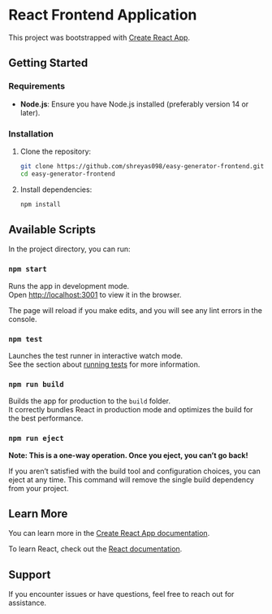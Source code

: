 # React Frontend Application

This project was bootstrapped with [Create React App](https://github.com/facebook/create-react-app).

## Getting Started

### Requirements

- **Node.js**: Ensure you have Node.js installed (preferably version 14 or later).

### Installation

1. Clone the repository:

   ```bash
   git clone https://github.com/shreyas098/easy-generator-frontend.git
   cd easy-generator-frontend
   ```

2. Install dependencies:

   ```bash
   npm install
   ```

## Available Scripts

In the project directory, you can run:

### `npm start`

Runs the app in development mode.  
Open [http://localhost:3001](http://localhost:3001) to view it in the browser.

The page will reload if you make edits, and you will see any lint errors in the console.

### `npm test`

Launches the test runner in interactive watch mode.  
See the section about [running tests](https://facebook.github.io/create-react-app/docs/running-tests) for more information.

### `npm run build`

Builds the app for production to the `build` folder.  
It correctly bundles React in production mode and optimizes the build for the best performance.

### `npm run eject`

**Note: This is a one-way operation. Once you eject, you can’t go back!**

If you aren’t satisfied with the build tool and configuration choices, you can eject at any time. This command will remove the single build dependency from your project.

## Learn More

You can learn more in the [Create React App documentation](https://facebook.github.io/create-react-app/docs/getting-started).

To learn React, check out the [React documentation](https://reactjs.org/).

## Support

If you encounter issues or have questions, feel free to reach out for assistance.
